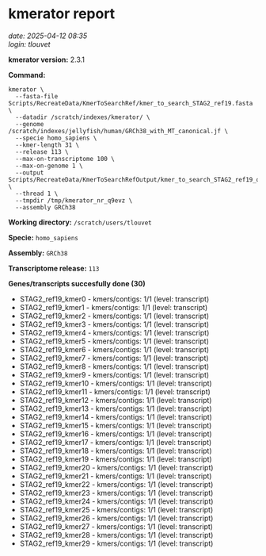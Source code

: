 # kmerator report
*date: 2025-04-12 08:35*  
*login: tlouvet*

**kmerator version:** 2.3.1

**Command:**

```
kmerator \
  --fasta-file Scripts/RecreateData/KmerToSearchRef/kmer_to_search_STAG2_ref19.fasta \
  --datadir /scratch/indexes/kmerator/ \
  --genome /scratch/indexes/jellyfish/human/GRCh38_with_MT_canonical.jf \
  --specie homo_sapiens \
  --kmer-length 31 \
  --release 113 \
  --max-on-transcriptome 100 \
  --max-on-genome 1 \
  --output Scripts/RecreateData/KmerToSearchRefOutput/kmer_to_search_STAG2_ref19_output \
  --thread 1 \
  --tmpdir /tmp/kmerator_nr_q9evz \
  --assembly GRCh38
```

**Working directory:** `/scratch/users/tlouvet`

**Specie:** `homo_sapiens`

**Assembly:** `GRCh38`

**Transcriptome release:** `113`

**Genes/transcripts succesfully done (30)**

- STAG2_ref19_kmer0 - kmers/contigs: 1/1 (level: transcript)
- STAG2_ref19_kmer1 - kmers/contigs: 1/1 (level: transcript)
- STAG2_ref19_kmer2 - kmers/contigs: 1/1 (level: transcript)
- STAG2_ref19_kmer3 - kmers/contigs: 1/1 (level: transcript)
- STAG2_ref19_kmer4 - kmers/contigs: 1/1 (level: transcript)
- STAG2_ref19_kmer5 - kmers/contigs: 1/1 (level: transcript)
- STAG2_ref19_kmer6 - kmers/contigs: 1/1 (level: transcript)
- STAG2_ref19_kmer7 - kmers/contigs: 1/1 (level: transcript)
- STAG2_ref19_kmer8 - kmers/contigs: 1/1 (level: transcript)
- STAG2_ref19_kmer9 - kmers/contigs: 1/1 (level: transcript)
- STAG2_ref19_kmer10 - kmers/contigs: 1/1 (level: transcript)
- STAG2_ref19_kmer11 - kmers/contigs: 1/1 (level: transcript)
- STAG2_ref19_kmer12 - kmers/contigs: 1/1 (level: transcript)
- STAG2_ref19_kmer13 - kmers/contigs: 1/1 (level: transcript)
- STAG2_ref19_kmer14 - kmers/contigs: 1/1 (level: transcript)
- STAG2_ref19_kmer15 - kmers/contigs: 1/1 (level: transcript)
- STAG2_ref19_kmer16 - kmers/contigs: 1/1 (level: transcript)
- STAG2_ref19_kmer17 - kmers/contigs: 1/1 (level: transcript)
- STAG2_ref19_kmer18 - kmers/contigs: 1/1 (level: transcript)
- STAG2_ref19_kmer19 - kmers/contigs: 1/1 (level: transcript)
- STAG2_ref19_kmer20 - kmers/contigs: 1/1 (level: transcript)
- STAG2_ref19_kmer21 - kmers/contigs: 1/1 (level: transcript)
- STAG2_ref19_kmer22 - kmers/contigs: 1/1 (level: transcript)
- STAG2_ref19_kmer23 - kmers/contigs: 1/1 (level: transcript)
- STAG2_ref19_kmer24 - kmers/contigs: 1/1 (level: transcript)
- STAG2_ref19_kmer25 - kmers/contigs: 1/1 (level: transcript)
- STAG2_ref19_kmer26 - kmers/contigs: 1/1 (level: transcript)
- STAG2_ref19_kmer27 - kmers/contigs: 1/1 (level: transcript)
- STAG2_ref19_kmer28 - kmers/contigs: 1/1 (level: transcript)
- STAG2_ref19_kmer29 - kmers/contigs: 1/1 (level: transcript)
